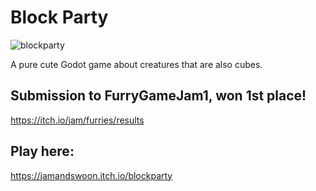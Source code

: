 # Block Party
![blockparty](https://github.com/user-attachments/assets/ad48fea5-0c01-4fc2-9324-c27c8611acdd)

A pure cute Godot game about creatures that are also cubes.

## Submission to FurryGameJam1, won 1st place!
https://itch.io/jam/furries/results


## Play here:
https://jamandswoon.itch.io/blockparty
